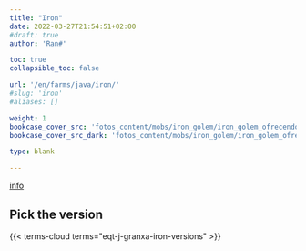 ```yaml
---
title: "Iron"
date: 2022-03-27T21:54:51+02:00
#draft: true
author: 'Ran#'

toc: true
collapsible_toc: false

url: '/en/farms/java/iron/'
#slug: 'iron'
#aliases: []

weight: 1
bookcase_cover_src: 'fotos_content/mobs/iron_golem/iron_golem_ofrecendo_flor2.png'
bookcase_cover_src_dark: 'fotos_content/mobs/iron_golem/iron_golem_ofrecendo_flor2.png'

type: blank

---
```


[info](./info)

## Pick the version

{{< terms-cloud terms="eqt-j-granxa-iron-versions" >}}
